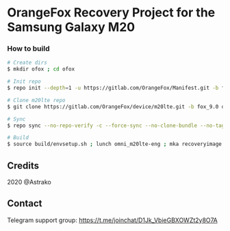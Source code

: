 # OrangeFox Recovery Project for the Samsung Galaxy M20

### How to build ###

```bash
# Create dirs
$ mkdir ofox ; cd ofox

# Init repo
$ repo init --depth=1 -u https://gitlab.com/OrangeFox/Manifest.git -b fox_9.0

# Clone m20lte repo
$ git clone https://gitlab.com/OrangeFox/device/m20lte.git -b fox_9.0 device/samsung/m20lte

# Sync
$ repo sync --no-repo-verify -c --force-sync --no-clone-bundle --no-tags --optimized-fetch --prune -j`nproc`

# Build
$ source build/envsetup.sh ; lunch omni_m20lte-eng ; mka recoveryimage
```
## Credits
2020 @Astrako

## Contact
Telegram support group: https://t.me/joinchat/D1Jk_VbieGBXOWZt2y8O7A
